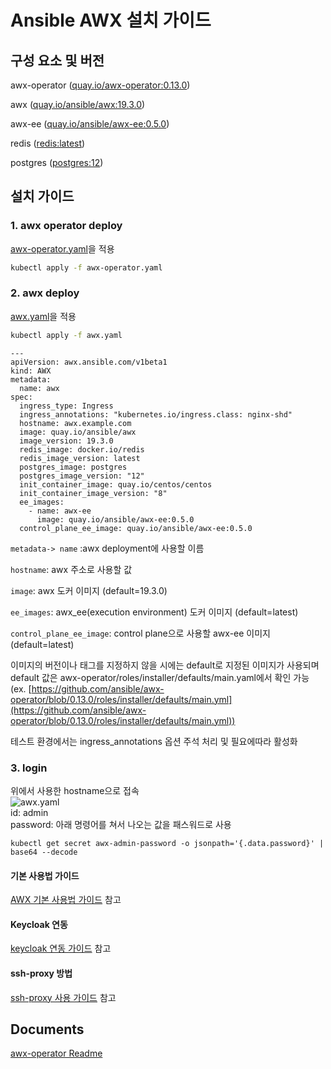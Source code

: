 # Ansible AWX 설치 가이드

## 구성 요소 및 버전
awx-operator ([quay.io/awx-operator:0.13.0]())

awx ([quay.io/ansible/awx:19.3.0]())

awx-ee ([quay.io/ansible/awx-ee:0.5.0]())

redis ([redis:latest](https://hub.docker.com/layers/redis/library/redis/latest/images/sha256-b4b16c2978639e1423f3618732a75bb53967c6e3bf3722a3f8c31f9691743eea?context=explore))

postgres ([postgres:12](https://hub.docker.com/layers/postgres/library/postgres/12/images/sha256-328b452c593fa415c523ac54ec06a1170c4fccf170f41aa967ab159765c44f89?context=explore))


## 설치 가이드
### 1. awx operator deploy
[awx-operator.yaml](yamls/awx-operator.yaml)을 적용
```bash
kubectl apply -f awx-operator.yaml
```


### 2. awx deploy
[awx.yaml](yamls/awx.yaml)을 적용
```bash
kubectl apply -f awx.yaml
```

```
---
apiVersion: awx.ansible.com/v1beta1
kind: AWX
metadata:
  name: awx
spec:
  ingress_type: Ingress
  ingress_annotations: "kubernetes.io/ingress.class: nginx-shd"
  hostname: awx.example.com
  image: quay.io/ansible/awx
  image_version: 19.3.0
  redis_image: docker.io/redis
  redis_image_version: latest
  postgres_image: postgres
  postgres_image_version: "12"
  init_container_image: quay.io/centos/centos
  init_container_image_version: "8"
  ee_images:
    - name: awx-ee
      image: quay.io/ansible/awx-ee:0.5.0
  control_plane_ee_image: quay.io/ansible/awx-ee:0.5.0
```
`metadata-> name` :awx deployment에 사용할 이름

`hostname`: awx 주소로 사용할 값

`image`: awx 도커 이미지 (default=19.3.0)

`ee_images`: awx_ee(execution environment) 도커 이미지 (default=latest)

`control_plane_ee_image`: control plane으로 사용할 awx-ee 이미지 (default=latest)

이미지의 버전이나 태그를 지정하지 않을 시에는 default로 지정된 이미지가 사용되며 default 값은 awx-operator/roles/installer/defaults/main.yaml에서 확인 가능 (ex. [https://github.com/ansible/awx-operator/blob/0.13.0/roles/installer/defaults/main.yml](https://github.com/ansible/awx-operator/blob/0.13.0/roles/installer/defaults/main.yml))

테스트 환경에서는 ingress_annotations 옵션 주석 처리 및 필요에따라 활성화


### 3. login
위에서 사용한 hostname으로 접속     
![awx.yaml](img/login_1.PNG)   
id: admin   
password: 아래 명령어를 쳐서 나오는 값을 패스워드로 사용   
```
kubectl get secret awx-admin-password -o jsonpath='{.data.password}' | base64 --decode
```


#### 기본 사용법 가이드
[AWX 기본 사용법 가이드](tutorial.md) 참고


#### Keycloak 연동
[keycloak 연동 가이드](keycloak.md) 참고


#### ssh-proxy 방법
[ssh-proxy 사용 가이드](ssh-proxy-guide.md) 참고


## Documents
[awx-operator Readme](https://github.com/ansible/awx-operator/tree/0.13.0)
